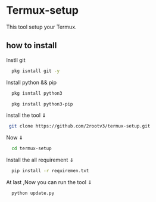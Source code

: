 # Termux-setup
This tool setup your Termux.

## how to install
Instll git

```bash
  pkg isntall git -y
```

Install python && pip

```bash
  pkg isntall python3
```
```bash
  pkg install python3-pip
```
install the tool ⇓

```bash
 git clone https://github.com/2rootv3/termux-setup.git
```
Now ⇓

```bash
  cd termux-setup
```
Install the all requirement ⇓

```bash
  pip install -r requiremen.txt
```
At last ,Now  you can run the tool ⇓

```bash
  python update.py
```

